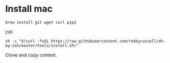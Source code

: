 # Install mac

```brew install git wget curl pip2```

zsh

```sh -c "$(curl -fsSL https://raw.githubusercontent.com/robbyrussell/oh-my-zsh/master/tools/install.sh)"```

Clone and copy content.

